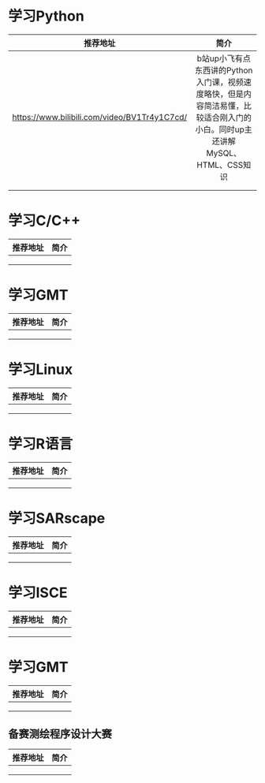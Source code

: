 # 学习Python

|                   推荐地址                   |                             简介                             |
| :------------------------------------------: | :----------------------------------------------------------: |
| https://www.bilibili.com/video/BV1Tr4y1C7cd/ | b站up小飞有点东西讲的Python入门课，视频速度略快，但是内容简洁易懂，比较适合刚入门的小白。同时up主还讲解MySQL、HTML、CSS知识 |
|                                              |                                                              |
|                                              |                                                              |



# 学习C/C++

| 推荐地址 | 简介 |
| :------: | :--: |
|          |      |
|          |      |
|          |      |

# 学习GMT

| 推荐地址 | 简介 |
| :------: | :--: |
|          |      |
|          |      |
|          |      |

# 学习Linux

| 推荐地址 | 简介 |
| :------: | :--: |
|          |      |
|          |      |
|          |      |

# 学习R语言

| 推荐地址 | 简介 |
| :------: | :--: |
|          |      |
|          |      |
|          |      |

# 学习SARscape

| 推荐地址 | 简介 |
| :------: | :--: |
|          |      |
|          |      |
|          |      |

# 学习ISCE

| 推荐地址 | 简介 |
| :------: | :--: |
|          |      |
|          |      |
|          |      |

# 学习GMT

| 推荐地址 | 简介 |
| :------: | :--: |
|          |      |
|          |      |
|          |      |

## 备赛测绘程序设计大赛
| 推荐地址 | 简介 |
| :------: | :--: |
|          |      |
|          |      |
|          |      |